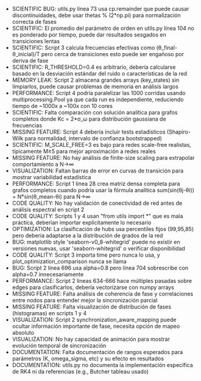 - SCIENTIFIC BUG: utils.py línea 73 usa cp.remainder que puede causar discontinuidades, debe usar thetas % (2*np.pi) para normalización correcta de fases
- SCIENTIFIC: El promedio del parámetro de orden en utils.py línea 104 no es ponderado por tiempo, puede dar resultados sesgados en transiciones lentas
- SCIENTIFIC: Script 3 calcula frecuencias efectivas como (θ_final-θ_inicial)/T pero cerca de transiciones esto puede ser engañoso por deriva de fase
- SCIENTIFIC: R_THRESHOLD=0.4 es arbitrario, debería calcularse basado en la desviación estándar del ruido o características de la red
- MEMORY LEAK: Script 2 almacena grandes arrays (key_states) sin limpiarlos, puede causar problemas de memoria en análisis largos
- PERFORMANCE: Script 4 podría paralelizar las 1000 corridas usando multiprocessing.Pool ya que cada run es independiente, reduciendo tiempo de ~1000x a ~100x con 10 cores
- SCIENTIFIC: Falta comparación con solución analítica para grafos completos donde Kc = 2*σ_ω para distribución gaussiana de frecuencias
- MISSING FEATURE: Script 4 debería incluir tests estadísticos (Shapiro-Wilk para normalidad, intervalo de confianza bootstrapped)
- SCIENTIFIC: M_SCALE_FREE=3 es bajo para redes scale-free realistas, típicamente M≥5 para mejor aproximación a redes reales
- MISSING FEATURE: No hay análisis de finite-size scaling para extrapolar comportamiento a N→∞
- VISUALIZATION: Faltan barras de error en curvas de transición para mostrar variabilidad estadística
- PERFORMANCE: Script 1 línea 28 crea matriz densa completa para grafos completos cuando podría usar la fórmula analítica sum(sin(θj-θi)) = N*sin(θ_mean-θi) para N→∞
- CODE QUALITY: No hay validación de conectividad de red antes de análisis espectral en script 2
- CODE QUALITY: Scripts 1 y 4 usan "from utils import *" que es mala práctica, deberían importar explícitamente lo necesario
- OPTIMIZATION: La clasificación de hubs usa percentiles fijos (99,95,85) pero debería adaptarse a la distribución de grados de la red
- BUG: matplotlib style 'seaborn-v0_8-whitegrid' puede no existir en versiones nuevas, usar 'seaborn-whitegrid' o verificar disponibilidad
- CODE QUALITY: Script 3 importa time pero nunca lo usa, y plot_optimization_comparison nunca se llama
- BUG: Script 2 línea 696 usa alpha=0.8 pero línea 704 sobrescribe con alpha=0.7 innecesariamente
- PERFORMANCE: Script 2 líneas 634-666 hace múltiples pasadas sobre edges para clasificarlos, debería vectorizarse con numpy arrays
- MISSING FEATURE: Falta análisis de coherencia de fase y correlaciones entre nodos para entender mejor la sincronización parcial
- MISSING FEATURE: Falta visualización de distribución de fases (histogramas) en scripts 1 y 4
- VISUALIZATION: Script 2 synchronization_aware_mapping puede ocultar información importante de fase, necesita opción de mapeo absoluto
- VISUALIZATION: No hay capacidad de animación para mostrar evolución temporal de sincronización
- DOCUMENTATION: Falta documentación de rangos esperados para parámetros (K, omega_sigma, etc) y su efecto en resultados
- DOCUMENTATION: utils.py no documenta la implementación específica de RK4 ni da referencias (e.g., Butcher tableau usado)